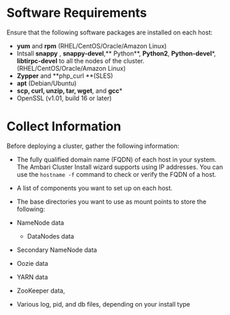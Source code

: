 # Software Requirements

Ensure that the following software packages are installed on each host:
* **yum** and **rpm** (RHEL/CentOS/Oracle/Amazon Linux)
* Intsall  **snappy** , **snappy-devel**,** Python**, **Python2**, **Python-devel***, **libtirpc-devel** to all the nodes of the cluster. (RHEL/CentOS/Oracle/Amazon Linux)
* **Zypper** and **php_curl **(SLES)
* **apt** (Debian/Ubuntu)
* **scp, curl, unzip, tar, wget**, and **gcc***
* OpenSSL (v1.01, build 16 or later)

# Collect Information

Before deploying a cluster, gather the following information:

* The fully qualified domain name (FQDN) of each host in your system. The Ambari Cluster Install wizard supports using IP addresses. You can use the
  `hostname -f` command to check or verify the FQDN of a host.
* A list of components you want to set up on each host.

* The base directories you want to use as mount points to store the following:
*  NameNode data
    - DataNodes data
  * Secondary NameNode data
  * Oozie data
  * YARN data
  * ZooKeeper data,
  * Various log, pid, and db files, depending on your install type


